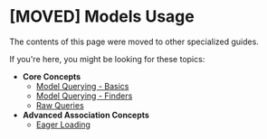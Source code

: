 # [MOVED] Models Usage

The contents of this page were moved to other specialized guides.

If you're here, you might be looking for these topics:

* **Core Concepts**
  * [Model Querying - Basics](model-querying-basics.html)
  * [Model Querying - Finders](model-querying-finders.html)
  * [Raw Queries](raw-queries.html)
* **Advanced Association Concepts**
  * [Eager Loading](eager-loading.html)
